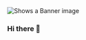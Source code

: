 <picture>
 <source media="(prefers-color-scheme: dark)" srcset="https://www.canva.com/design/DAF4kDFWD3w/Th2_9Ps9KU3IzcSCj5ANJA/view?utm_content=DAF4kDFWD3w&utm_campaign=designshare&utm_medium=link&utm_source=editor">
 <source media="(prefers-color-scheme: light)" srcset="https://www.canva.com/design/DAF4kDFWD3w/Th2_9Ps9KU3IzcSCj5ANJA/view?utm_content=DAF4kDFWD3w&utm_campaign=designshare&utm_medium=link&utm_source=editor">
 <img alt="Shows a Banner image" src="https://www.canva.com/design/DAF4kDFWD3w/Th2_9Ps9KU3IzcSCj5ANJA/view?utm_content=DAF4kDFWD3w&utm_campaign=designshare&utm_medium=link&utm_source=editor">
</picture>

### Hi there 👋

<!--
**nhirata3/nhirata3** is a ✨ _special_ ✨ repository because its `README.md` (this file) appears on your GitHub profile.

Here are some ideas to get you started:

- 🔭 I’m currently working on ...
- 🌱 I’m currently learning ...
- 👯 I’m looking to collaborate on ...
- 🤔 I’m looking for help with ...
- 💬 Ask me about ...
- 📫 How to reach me: ...
- 😄 Pronouns: ...
- ⚡ Fun fact: ...
-->
